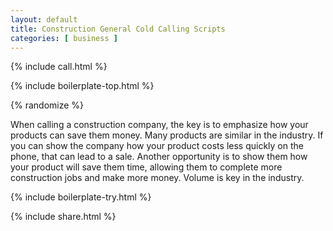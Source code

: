 ```yaml
---
layout: default
title: Construction General Cold Calling Scripts
categories: [ business ]
---
```


{% include call.html %}

{% include boilerplate-top.html %}


{% randomize %}

When calling a construction company, the key is to emphasize how your products can save them money. Many products are similar in the industry. If you can show the company how your product costs less quickly on the phone, that can lead to a sale. Another opportunity is to show them how your product will save them time, allowing them to complete more construction jobs and make more money. Volume is key in the industry.

{% include boilerplate-try.html %}

{% include share.html %}